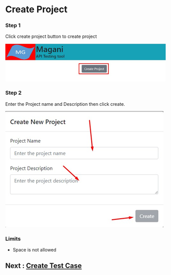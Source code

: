 # Create Project

### Step 1 

Click create project button to create project

![Create Project](https://github.com/Magani-Stack/docs/blob/master/data/images/Screenshot_160.jpg)


### Step 2

Enter the Project name and Description then click create.

![Project name and Description](https://github.com/Magani-Stack/docs/blob/master/data/images/Screenshot_161.jpg)

### Limits

* Space is not allowed


##  Next : [Create Test Case](https://github.com/Magani-Stack/docs/blob/master/Tour/Create_Test_Case.md)
